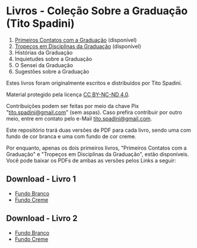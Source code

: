 # Livros - Coleção Sobre a Graduação (Tito Spadini)

1. [Primeiros Contatos com a Graduação](https://github.com/titocaco/livros-colecao-graduacao/tree/main/Livro%201%20-%20Primeiros%20Contatos%20com%20a%20Gradua%C3%A7%C3%A3o%20(Tito%20Spadini)) (disponível)
2. [Tropeços em Disciplinas da Graduação](https://github.com/titocaco/livros-colecao-graduacao/tree/main/Livro%202%20-%20Trope%C3%A7os%20em%20Disciplinas%20da%20Gradua%C3%A7%C3%A3o%20(Tito%20Spadini)) (disponível)
3. Histórias da Graduação
4. Inquietudes sobre a Graduação
5. O Sensei da Graduação
6. Sugestões sobre a Graduação

Estes livros foram originalmente escritos e distribuídos por Tito Spadini.

Material protegido pela licença [CC BY-NC-ND 4.0](https://creativecommons.org/licenses/by-nc-nd/4.0/).

Contribuições podem ser feitas por meio da chave Pix "tito.spadini@gmail.com" (sem aspas). Caso prefira contribuir por outro meio, entre em contato pelo e-Mail tito.spadini@gmail.com.

Este repositório trará duas versões de PDF para cada livro, sendo uma com fundo de cor branca e uma com fundo de cor creme.

Por enquanto, apenas os dois primeiros livros, "Primeiros Contatos com a Graduação" e "Tropeços em Disciplinas da Graduação", estão disponíveis. Você pode baixar os PDFs de ambas as versões pelos Links a seguir:

## Download - Livro 1
- [Fundo Branco](https://github.com/titocaco/livros-colecao-graduacao/raw/main/Livro%201%20-%20Primeiros%20Contatos%20com%20a%20Gradua%C3%A7%C3%A3o%20(Tito%20Spadini)/Tito%20Spadini%20-%201%20-%20Primeiros%20Contatos%20com%20a%20Gradua%C3%A7%C3%A3o.pdf)
- [Fundo Creme](https://github.com/titocaco/livros-colecao-graduacao/raw/main/Livro%201%20-%20Primeiros%20Contatos%20com%20a%20Gradua%C3%A7%C3%A3o%20(Tito%20Spadini)/Tito%20Spadini%20-%201%20-%20Primeiros%20Contatos%20com%20a%20Gradua%C3%A7%C3%A3o%20-%20Fundo%20Creme.pdf)

## Download - Livro 2
- [Fundo Branco](https://github.com/titocaco/livros-colecao-graduacao/blob/main/Livro%202%20-%20Trope%C3%A7os%20em%20Disciplinas%20da%20Gradua%C3%A7%C3%A3o%20(Tito%20Spadini)/Tito%20Spadini%20-%202%20-%20Trope%C3%A7os%20em%20Disciplinas%20da%20Gradua%C3%A7%C3%A3o.pdf)
- [Fundo Creme](https://github.com/titocaco/livros-colecao-graduacao/blob/main/Livro%202%20-%20Trope%C3%A7os%20em%20Disciplinas%20da%20Gradua%C3%A7%C3%A3o%20(Tito%20Spadini)/Tito%20Spadini%20-%202%20-%20Trope%C3%A7os%20em%20Disciplinas%20da%20Gradua%C3%A7%C3%A3o%20-%20Fundo%20Creme.pdf)
